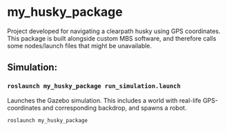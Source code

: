 # my_husky_package
Project developed for navigating a clearpath husky using GPS coordinates.
This package is built alongside custom MBS software, and therefore calls some nodes/launch files that might be unavailable.

## Simulation:
### ``` roslaunch my_husky_package run_simulation.launch ```
Launches the Gazebo simulation. This includes a world with real-life GPS-coordinates and corresponding backdrop, and spawns a robot.

``` roslaunch my_husky_package ```
